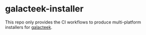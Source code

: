 galacteek-installer
===================

This repo only provides the CI workflows to produce multi-platform
installers for [galacteek](https://gitlab.com/galacteek/galacteek).

